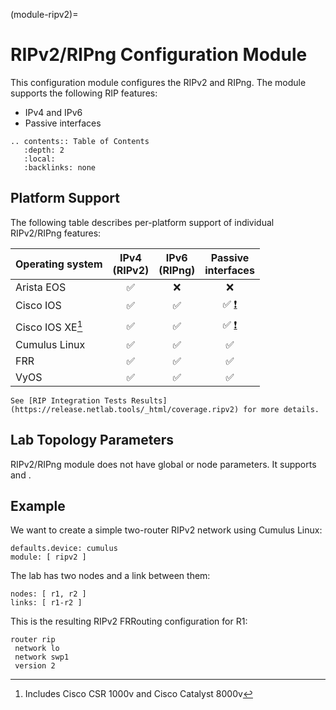 (module-ripv2)=
# RIPv2/RIPng Configuration Module

This configuration module configures the RIPv2 and RIPng. The module supports the following RIP features:

* IPv4 and IPv6
* Passive interfaces

```eval_rst
.. contents:: Table of Contents
   :depth: 2
   :local:
   :backlinks: none
```

## Platform Support

The following table describes per-platform support of individual RIPv2/RIPng features:

| Operating system      | IPv4<br>(RIPv2) | IPv6<br>(RIPng) | Passive<br>interfaces |
| ------------------ | :-: | :-: | :-: |
| Arista EOS         | ✅  |  ❌  |  ❌  |
| Cisco IOS          | ✅  | ✅  | ✅ [❗](caveats-iosv) |
| Cisco IOS XE[^18v] | ✅  | ✅  | ✅ [❗](caveats-iosv) |
| Cumulus Linux      | ✅  | ✅  | ✅  |
| FRR                | ✅  | ✅  | ✅  |
| VyOS               | ✅  | ✅  | ✅  |

```{tip}
See [RIP Integration Tests Results](https://release.netlab.tools/_html/coverage.ripv2) for more details.
```

[^18v]: Includes Cisco CSR 1000v and Cisco Catalyst 8000v

## Lab Topology Parameters

RIPv2/RIPng module does not have global or node parameters. It supports [](routing_passive) and [](routing_external).

## Example

We want to create a simple two-router RIPv2 network using Cumulus Linux:

```
defaults.device: cumulus
module: [ ripv2 ]
```

The lab has two nodes and a link between them:
```
nodes: [ r1, r2 ]
links: [ r1-r2 ]
```

This is the resulting RIPv2 FRRouting configuration for R1:

```
router rip
 network lo
 network swp1
 version 2
```
